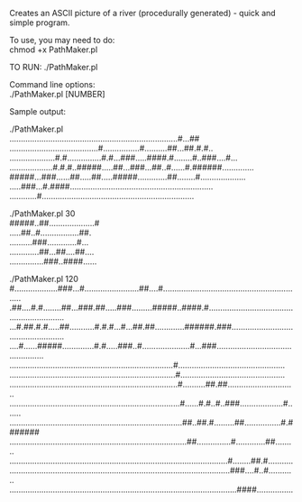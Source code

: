 Creates an ASCII picture of a river (procedurally generated) - quick and simple program.  

To use, you may need to do:   
chmod +x PathMaker.pl  

TO RUN: ./PathMaker.pl  

Command line options:  
./PathMaker.pl [NUMBER]  

Sample output:  

./PathMaker.pl  
..........................................................................#...##  
.......................................#................#..........##...##.#.#..  
....................#.#...............#.#...###.....####.#........#..###....#...  
...................#.#.#..#####.....##...###...##..#......#.######..............  
#####...###......##.....##.....#####.............##........#....................  
.....###...#.####...............................................................  
............#...................................................................  


./PathMaker.pl 30  
#####..##....................#  
.....##..#.................##.  
..........###.............#...  
.............##...##....##....  
...............###..####......  


./PathMaker.pl 120  
#...................###...#........................##....#..............................................................  
.##....#.#........##...###.##.....###.........#####..####.#.............................................................  
...#.##.#.#.....##...........#.#.#...#...##.##.............######.###...................................................  
....#......#####..............#.#.....###..#.....................#...###................................................  
........................................................................#...............................................  
.........................................................................#..............................................  
..........................................................................#..........##.##..............................  
...........................................................................#......#.#..#..###...................#.......  
............................................................................##..##.#.........##................#.#######  
..............................................................................##...............#.............##.........  
................................................................................................#........##.#...........  
.................................................................................................###....#..#............  
....................................................................................................####................  

